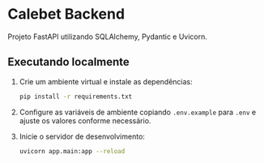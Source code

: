 # Calebet Backend

Projeto FastAPI utilizando SQLAlchemy, Pydantic e Uvicorn.

## Executando localmente

1. Crie um ambiente virtual e instale as dependências:

   ```bash
   pip install -r requirements.txt
   ```

2. Configure as variáveis de ambiente copiando `.env.example` para `.env` e ajuste os valores conforme necessário.

3. Inicie o servidor de desenvolvimento:

   ```bash
   uvicorn app.main:app --reload
   ```
